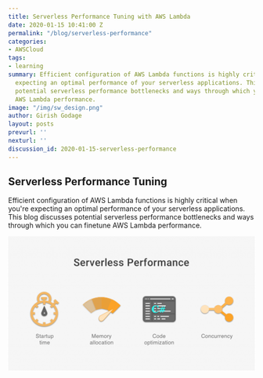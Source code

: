 ```yaml
---
title: Serverless Performance Tuning with AWS Lambda
date: 2020-01-15 10:41:00 Z
permalink: "/blog/serverless-performance"
categories:
- AWSCloud
tags:
- learning
summary: Efficient configuration of AWS Lambda functions is highly critical when you're
  expecting an optimal performance of your serverless applications. This blog discusses
  potential serverless performance bottlenecks and ways through which you can finetune
  AWS Lambda performance.
image: "/img/sw_design.png"
author: Girish Godage
layout: posts
prevurl: ''
nexturl: ''
discussion_id: 2020-01-15-serverless-performance
---
```


##  Serverless Performance Tuning

  Efficient configuration of AWS Lambda functions is highly critical when you're expecting an optimal performance of your serverless applications. This blog discusses potential serverless performance bottlenecks and ways through which you can finetune AWS Lambda performance.

 ![image info](/img/awscloud/7/serverless-performance-1024x555.png)
 

 